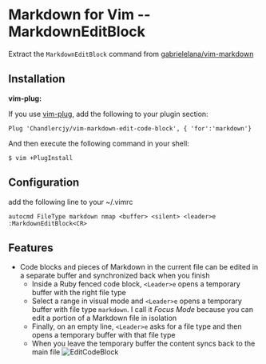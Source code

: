 # Markdown for Vim -- MarkdownEditBlock

Extract the `MarkdownEditBlock` command from [gabrielelana/vim-markdown](https://github.com/gabrielelana/vim-markdown)

## Installation

**vim-plug:**

If you use [vim-plug](https://github.com/junegunn/vim-plug), add the following to your plugin section:

    Plug 'Chandlercjy/vim-markdown-edit-code-block', { 'for':'markdown'}

And then execute the following command in your shell:

    $ vim +PlugInstall


## Configuration

add the following line to your ~/.vimrc

```vim
autocmd FileType markdown nmap <buffer> <silent> <leader>e :MarkdownEditBlock<CR>
```

## Features

* Code blocks and pieces of Markdown in the current file can be edited in a separate buffer and synchronized back when you finish
  * Inside a Ruby fenced code block, `<Leader>e` opens a temporary buffer with the right file type
  * Select a range in visual mode and `<Leader>e` opens a temporary buffer with file type `markdown`. I call it *Focus Mode* because you can edit a portion of a Markdown file in isolation
  * Finally, on an empty line, `<Leader>e` asks for a file type and then opens a temporary buffer with that file type
  * When you leave the temporary buffer the content syncs back to the main file
  ![EditCodeBlock](https://github.com/gabrielelana/vim-markdown/raw/master/images/vim_markdown_edit_code_block.gif)


